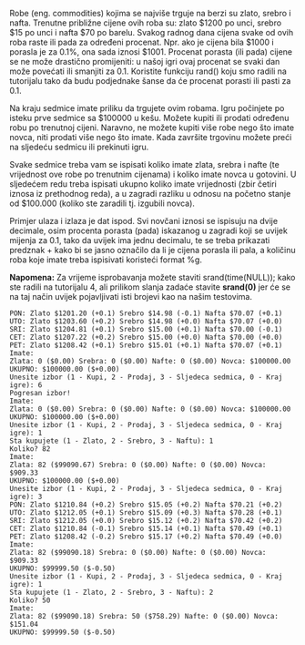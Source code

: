 Robe (eng. commodities) kojima se najviše trguje na berzi su zlato, srebro i nafta. Trenutne približne cijene ovih roba su: zlato $1200 po unci, srebro $15 po unci i nafta $70 po barelu. Svakog radnog dana cijena svake od ovih roba raste ili pada za određeni procenat. Npr. ako je cijena bila $1000 i porasla je za 0.1%, ona sada iznosi $1001. Procenat porasta (ili pada) cijene se ne može drastično promijeniti: u našoj igri ovaj procenat se svaki dan može povećati ili smanjiti za 0.1. Koristite funkciju rand() koju smo radili na tutorijalu tako da budu podjednake šanse da će procenat porasti ili pasti za 0.1.

Na kraju sedmice imate priliku da trgujete ovim robama. Igru počinjete po isteku prve sedmice sa $100000 u kešu. Možete kupiti ili prodati određenu robu po trenutnoj cijeni. Naravno, ne možete kupiti više robe nego što imate novca, niti prodati više nego što imate. Kada završite trgovinu možete preći na sljedeću sedmicu ili prekinuti igru.

Svake sedmice treba vam se ispisati koliko imate zlata, srebra i nafte (te vrijednost ove robe po trenutnim cijenama) i koliko imate novca u gotovini. U sljedećem redu treba ispisati ukupno koliko imate vrijednosti (zbir četiri iznosa iz prethodnog reda), a u zagradi razliku u odnosu na početno stanje od $100.000 (koliko ste zaradili tj. izgubili novca).

Primjer ulaza i izlaza je dat ispod. Svi novčani iznosi se ispisuju na dvije decimale, osim procenta porasta (pada) iskazanog u zagradi koji se uvijek mijenja za 0.1, tako da uvijek ima jednu decimalu, te se treba prikazati predznak + kako bi se jasno označilo da li je cijena porasla ili pala, a količinu roba koje imate treba ispisivati koristeći format %g.

**Napomena:** Za vrijeme isprobavanja možete staviti srand(time(NULL)); kako ste radili na tutorijalu 4, ali prilikom slanja zadaće stavite **srand(0)** jer će se na taj način uvijek pojavljivati isti brojevi kao na našim testovima.

```
PON: Zlato $1201.20 (+0.1) Srebro $14.98 (-0.1) Nafta $70.07 (+0.1)
UTO: Zlato $1203.60 (+0.2) Srebro $14.98 (+0.0) Nafta $70.07 (+0.0)
SRI: Zlato $1204.81 (+0.1) Srebro $15.00 (+0.1) Nafta $70.00 (-0.1)
CET: Zlato $1207.22 (+0.2) Srebro $15.00 (+0.0) Nafta $70.00 (+0.0)
PET: Zlato $1208.42 (+0.1) Srebro $15.01 (+0.1) Nafta $70.07 (+0.1)
Imate:
Zlata: 0 ($0.00) Srebra: 0 ($0.00) Nafte: 0 ($0.00) Novca: $100000.00
UKUPNO: $100000.00 ($+0.00)
Unesite izbor (1 - Kupi, 2 - Prodaj, 3 - Sljedeca sedmica, 0 - Kraj
igre): 6
Pogresan izbor!
Imate:
Zlata: 0 ($0.00) Srebra: 0 ($0.00) Nafte: 0 ($0.00) Novca: $100000.00
UKUPNO: $100000.00 ($+0.00)
Unesite izbor (1 - Kupi, 2 - Prodaj, 3 - Sljedeca sedmica, 0 - Kraj
igre): 1
Sta kupujete (1 - Zlato, 2 - Srebro, 3 - Naftu): 1
Koliko? 82
Imate:
Zlata: 82 ($99090.67) Srebra: 0 ($0.00) Nafte: 0 ($0.00) Novca: $909.33
UKUPNO: $100000.00 ($+0.00)
Unesite izbor (1 - Kupi, 2 - Prodaj, 3 - Sljedeca sedmica, 0 - Kraj
igre): 3
PON: Zlato $1210.84 (+0.2) Srebro $15.05 (+0.2) Nafta $70.21 (+0.2)
UTO: Zlato $1212.05 (+0.1) Srebro $15.09 (+0.3) Nafta $70.28 (+0.1)
SRI: Zlato $1212.05 (+0.0) Srebro $15.12 (+0.2) Nafta $70.42 (+0.2)
CET: Zlato $1210.84 (-0.1) Srebro $15.14 (+0.1) Nafta $70.49 (+0.1)
PET: Zlato $1208.42 (-0.2) Srebro $15.17 (+0.2) Nafta $70.49 (+0.0)
Imate:
Zlata: 82 ($99090.18) Srebra: 0 ($0.00) Nafte: 0 ($0.00) Novca: $909.33
UKUPNO: $99999.50 ($-0.50)
Unesite izbor (1 - Kupi, 2 - Prodaj, 3 - Sljedeca sedmica, 0 - Kraj
igre): 1
Sta kupujete (1 - Zlato, 2 - Srebro, 3 - Naftu): 2
Koliko? 50
Imate:
Zlata: 82 ($99090.18) Srebra: 50 ($758.29) Nafte: 0 ($0.00) Novca:
$151.04
UKUPNO: $99999.50 ($-0.50)
```